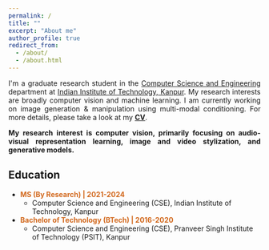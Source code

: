 ```yaml
---
permalink: /
title: ""
excerpt: "About me"
author_profile: true
redirect_from: 
  - /about/
  - /about.html
---
```

<div style="text-align: justify"> <p>
I'm a graduate research student in the <a href="https://www.cse.iitk.ac.in">Computer Science and Engineering</a> department at <a href="https://www.iitk.ac.in">Indian Institute of Technology, Kanpur</a>. My research interests are broadly computer vision and machine learning. I am currently working on image generation & manipulation using multi-modal conditioning. For more details, please take a look at my <b><a href="/files/shivam_tripathi_resume_21_jan_2024.pdf">CV</a></b>.
</p>

<p><strong>
My research interest is computer vision, primarily focusing on audio-visual representation learning, image and video stylization, and generative models.
<!-- , and 3D vision. -->
</strong></p>

</div>


## Education

* <b><span style="color:Chocolate">MS (By Research) | 2021-2024</span></b>
	* Computer Science and Engineering (CSE), Indian Institute of Technology, Kanpur
* <b><span style="color:Chocolate">Bachelor of Technology (BTech) | 2016-2020</span></b>
	* Computer Science and Engineering (CSE), Pranveer Singh Institute of Technology (PSIT), Kanpur

<!-- ## Experience


* <b><span style="color:Chocolate">Indian Institute of Technology, Kanpur</span></b>
	* Student Researcher at IoT Vision Lab (Oct. 2022 - Present)
	* Working under Dr. Priyanka Bagade
* <b><span style="color:Chocolate">Jiangxi University of Science and Technology</span></b>
	* Chief Tech Expert at Robotics and Automation Research Lab (RARL)
	* Research Assistant under Dr. Ata Jahangir Moshayedi (Aug. 2018 - Dec. 2021)
 -->

<!-- <div><center>
<img style="height:50px" src="images/jxust.png"/>
<img style="height:50px" src="images/rarl.png"/>
<img style="height:75px" src="images/iitkredlogo.png"/>
</center></div> -->